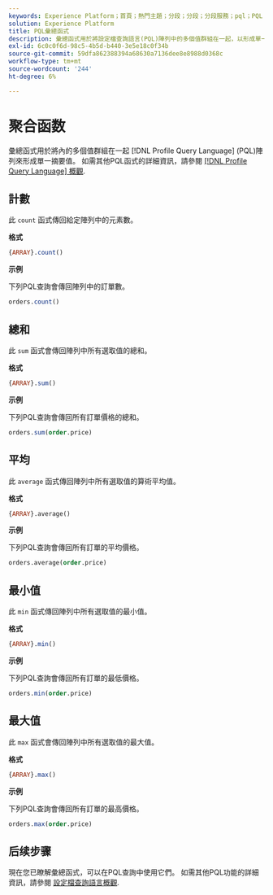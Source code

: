 ```yaml
---
keywords: Experience Platform；首頁；熱門主題；分段；分段；分段服務；pql；PQL；設定檔查詢語言；彙總函式；彙總；
solution: Experience Platform
title: PQL彙總函式
description: 彙總函式用於將設定檔查詢語言(PQL)陣列中的多個值群組在一起，以形成單一摘要值。
exl-id: 6c0c0f6d-98c5-4b5d-b440-3e5e18c0f34b
source-git-commit: 59dfa862388394a68630a7136dee8e8988d0368c
workflow-type: tm+mt
source-wordcount: '244'
ht-degree: 6%

---
```


# 聚合函数

彙總函式用於將內的多個值群組在一起 [!DNL Profile Query Language] (PQL)陣列來形成單一摘要值。 如需其他PQL函式的詳細資訊，請參閱 [[!DNL Profile Query Language] 概觀](./overview.md).

## 計數

此 `count` 函式傳回給定陣列中的元素數。

**格式**

```sql
{ARRAY}.count()
```

**示例**

下列PQL查詢會傳回陣列中的訂單數。

```sql
orders.count()
```

## 總和

此 `sum` 函式會傳回陣列中所有選取值的總和。

**格式**

```sql
{ARRAY}.sum()
```

**示例**

下列PQL查詢會傳回所有訂單價格的總和。

```sql
orders.sum(order.price)
```

## 平均

此 `average` 函式傳回陣列中所有選取值的算術平均值。

**格式**

```sql
{ARRAY}.average()
```

**示例**

下列PQL查詢會傳回所有訂單的平均價格。

```sql
orders.average(order.price)
```

## 最小值

此 `min` 函式傳回陣列中所有選取值的最小值。

**格式**

```sql
{ARRAY}.min()
```

**示例**

下列PQL查詢會傳回所有訂單的最低價格。

```sql
orders.min(order.price)
```

## 最大值

此 `max` 函式會傳回陣列中所有選取值的最大值。

**格式**

```sql
{ARRAY}.max()
```

**示例**

下列PQL查詢會傳回所有訂單的最高價格。

```sql
orders.max(order.price)
```

## 后续步骤

現在您已瞭解彙總函式，可以在PQL查詢中使用它們。 如需其他PQL功能的詳細資訊，請參閱 [設定檔查詢語言概觀](./overview.md).
